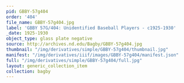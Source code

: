```yaml
---
pid: GBBY-57g404
order: '404'
file_name: GBBY-57g404.jpg
label: 'GBBY 57G/404: Unidentified Baseball Players - c1925-1930'
_date: 1925-1930
object_type: glass plate negative
source: http://archives.nd.edu/Bagby/GBBY-57g404.jpg
thumbnail: "/img/derivatives/simple/GBBY-57g404/thumbnail.jpg"
manifest: "/img/derivatives/iiif/images/GBBY-57g404/manifest.json"
full: "/img/derivatives/simple/GBBY-57g404/full.jpg"
layout: generic_collection_item
collection: bagby
---
```

